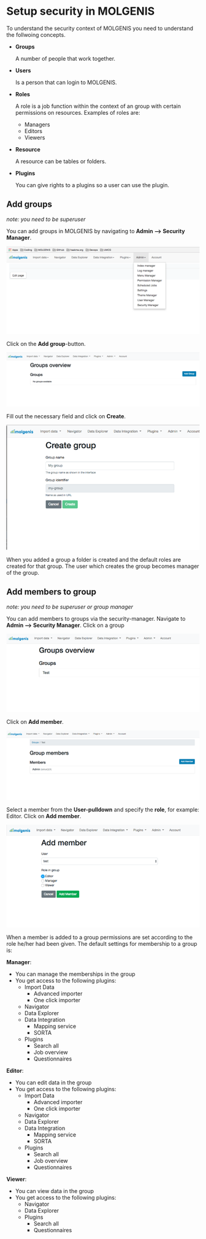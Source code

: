 # Setup security in MOLGENIS
To understand the security context of MOLGENIS you need to understand the follwoing concepts.

* **Groups**
  
  A number of people that work together.

* **Users**
  
  Is a person that can login to MOLGENIS.

* **Roles**
  
  A role is a job function within the context of an group with certain permissions on resources. Examples of roles are:
  * Managers
  * Editors
  * Viewers
 
* **Resource**
  
  A resource can be tables or folders.

* **Plugins**
  
  You can give rights to a plugins so a user can use the plugin.
      
## Add groups
*note: you need to be superuser*

You can add groups in MOLGENIS by navigating to **Admin --> Security Manager**. 

![Security Manager menu](../../images/security/main_menu_security.png?raw=true, "Security Manager menu")

Click on the **Add group**-button. 

![Groups screen](../../images/security/groups.png?raw=true, "Groups")

Fill out the necessary field and click on **Create**.

![Create a group](../../images/security/group_creation.png?raw=true, "Create a group")

When you added a group a folder is created and the default roles are created for that group. The user which creates the group becomes manager of the group.

## Add members to group
*note: you need to be superuser or group manager*

You can add members to groups via the security-manager. Navigate to **Admin --> Security Manager**. Click on a group

![Group overview](../../images/security/group_overview.png?raw=true, "Group overview")

Click on **Add member**.

![Membership overview](../../images/security/membership_overview.png?raw=true, "Membership overview")

Select a member from the **User-pulldown** and specify the **role**, for example: Editor. Click on **Add member**.

![Add membership](../../images/security/add_membership.png?raw=true, "Add membership")

When a member is added to a group permissions are set according to the role he/her had been given.
The default settings for membership to a group is:

**Manager**:
* You can manage the memberships in the group
* You get access to the following plugins:
  * Import Data
    * Advanced importer
    * One click importer
  * Navigator
  * Data Explorer
  * Data Integration
    * Mapping service
    * SORTA
  * Plugins
    * Search all
    * Job overview
    * Questionnaires
    
**Editor**:
* You can edit data in the group
* You get access to the following plugins:
  * Import Data
    * Advanced importer
    * One click importer
  * Navigator
  * Data Explorer
  * Data Integration
    * Mapping service
    * SORTA
  * Plugins
    * Search all
    * Job overview
    * Questionnaires
    
**Viewer**:
* You can view data in the group
* You get access to the following plugins:
  * Navigator
  * Data Explorer
  * Plugins
    * Search all
    * Questionnaires
   